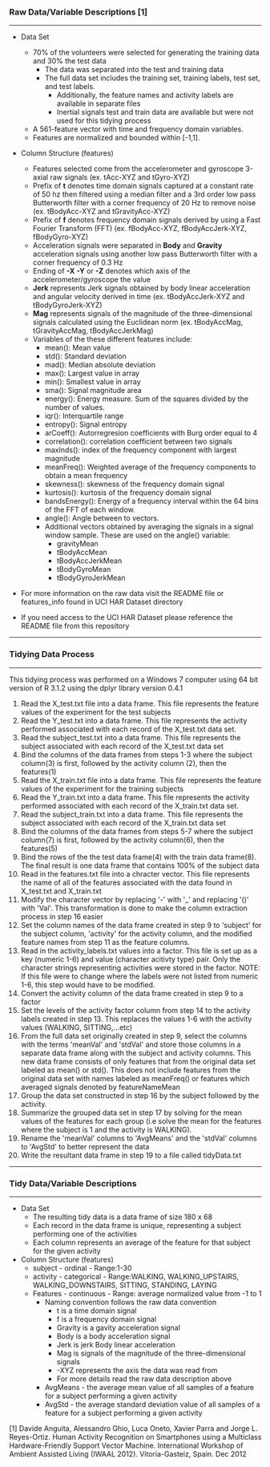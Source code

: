 ### Raw Data/Variable Descriptions [1]
---
* Data Set 
  * 70% of the volunteers were selected for generating the training data and 30% the test data
    * The data was separated into the test and training data
    * The full data set includes the training set, training labels, test set, and test labels.
      * Additionally, the feature names and activity labels are available in separate files 
      * Inertial signals test and train data are available but were not used for this tidying process
  * A 561-feature vector with time and frequency domain variables.
  * Features are normalized and bounded within [-1,1].
* Column Structure (features)
  * Features selected come from the accelerometer and gyroscope 3-axial raw signals (ex. tAcc-XYZ and tGyro-XYZ)
  * Prefix of **t** denotes time domain signals captured at a constant rate of 50 hz then filtered using a median filter and a 3rd order low pass Butterworth filter with a corner frequency of 20 Hz to remove noise (ex. tBodyAcc-XYZ and tGravityAcc-XYZ)
  * Prefix of **f** denotes frequency domain signals derived by using a Fast Fourier Transform (FFT) (ex. fBodyAcc-XYZ, fBodyAccJerk-XYZ, fBodyGyro-XYZ)
  * Acceleration signals were separated in **Body** and **Gravity** acceleration signals using another low pass Butterworth filter with a corner frequency of 0.3 Hz
  * Ending of **-X** **-Y** or **-Z** denotes which axis of the accelerometer/gyroscope the value
  * **Jerk** represents Jerk signals obtained by body linear acceleration and angular velocity derived in time (ex. tBodyAccJerk-XYZ and tBodyGyroJerk-XYZ)
  * **Mag** represents signals of the magnitude of the three-dimensional signals calculated using the Euclidean norm (ex. tBodyAccMag, tGravityAccMag, tBodyAccJerkMag) 
   * Variables of the these different features include:
     * mean(): Mean value
     * std(): Standard deviation
     * mad(): Median absolute deviation 
     * max(): Largest value in array
     * min(): Smallest value in array
     * sma(): Signal magnitude area
     * energy(): Energy measure. Sum of the squares divided by the number of values. 
     * iqr(): Interquartile range 
     * entropy(): Signal entropy
     * arCoeff(): Autorregresion coefficients with Burg order equal to 4
     * correlation(): correlation coefficient between two signals
     * maxInds(): index of the frequency component with largest magnitude
     * meanFreq(): Weighted average of the frequency components to obtain a mean frequency
     * skewness(): skewness of the frequency domain signal 
     * kurtosis(): kurtosis of the frequency domain signal 
     * bandsEnergy(): Energy of a frequency interval within the 64 bins of the FFT of each window.
     * angle(): Angle between to vectors.
     * Additional vectors obtained by averaging the signals in a signal window sample. These are used on the angle() variable:
       * gravityMean
        * tBodyAccMean
         * tBodyAccJerkMean
         * tBodyGyroMean
         * tBodyGyroJerkMean
   
* For more information on the raw data visit the README file or features_info found in UCI HAR Dataset directory 
* If you need access to the UCI HAR Dataset please reference the README file from this repository

---
### Tidying Data Process
---
This tidying process was performed on a Windows 7 computer using 64 bit version of R 3.1.2 using the dplyr library version 0.4.1

1. Read the X_test.txt file into a data frame. This file represents the feature values of the experiment for the test subjects
2. Read the Y_test.txt into a data frame. This file represents the activity performed associated with each record of the X_test.txt data set.
3. Read the subject_test.txt into a data frame. This file represents the subject associated with each record of the X_test.txt data set
4. Bind the columns of the data frames from steps 1-3 where the subject column(3) is first, followed by the activity column (2), then the features(1)
5. Read the X_train.txt file into a data frame. This file represents the feature values of the experiment for the training subjects
6. Read the Y_train.txt into a data frame. This file represents the activity performed associated with each record of the X_train.txt data set.
7. Read the subject_train.txt into a data frame. This file represents the subject associated with each record of the X_train.txt data set
8. Bind the columns of the data frames from steps 5-7 where the subject column(7) is first, followed by the activity column(6), then the features(5)
9. Bind the rows of the the test data frame(4) with the train data frame(8). The final result is one data frame that contains 100% of the subject data
10. Read in the features.txt file into a chracter vector. This file represents the name of all of the features associated with the data found in X_test.txt and X_train.txt
11. Modify the character vector by replacing '-' with '_' and replacing '()' with 'Val'. This transformation is done to make the column extraction process in step 16 easier
12. Set the column names of the data frame created in step 9 to 'subject' for the subject column, 'activity' for the activity column, and the modified feature names from step 11 as the feature columns.
13. Read in the activity_labels.txt values into a factor. This file is set up as a key (numeric 1-6) and value (character acitivty type) pair. Only the character strings representing activities were stored in the factor. NOTE: If this file were to change where the labels were not listed from numeric 1-6, this step would have to be modified.
14. Convert the activity column of the data frame created in step 9 to a factor
15. Set the levels of the activity factor column from step 14 to the activity labels created in step 13. This replaces the values 1-6 with the activity values (WALKING, SITTING,...etc)
16. From the full data set originally created in step 9, select the columns with the terms 'meanVal' and 'stdVal' and store those columns in a separate data frame along with the subject and activity columns. This new data frame consists of only features that from the original data set labeled as mean() or std(). This does not include features from the original data set with names labeled as meanFreq() or features which averaged signals denoted by featureNameMean
17. Group the data set constructed in step 16 by the subject followed by the activity. 
18. Summarize the grouped data set in step 17 by solving for the mean values of the features for each group (i.e solve the mean for the features where the subject is 1 and the activity is WALKING).  
19. Rename the 'meanVal' columns to 'AvgMeans' and the 'stdVal' columns to 'AvgStd' to better represent the data
20. Write the resultant data frame in step 19 to a file called tidyData.txt

---
### Tidy Data/Variable Descriptions
---
* Data Set
  * The resulting tidy data is a data frame of size 180 x 68
  * Each record in the data frame is unique, representing a subject performing one of the activities
  * Each column represents an average of the feature for that subject for the given activity
* Column Structure (features)
  * subject - ordinal - Range:1-30
  * activity - categorical - Range:WALKING, WALKING_UPSTAIRS, WALKING_DOWNSTAIRS, SITTING, STANDING, LAYING
  * Features - continuous - Range: average normalized value from -1 to 1 
    * Naming convention follows the raw data convention
      * t is a time domain signal
      * f is a frequency domain signal
      * Gravity is a gavity acceleration signal
      * Body is a body acceleration signal
      * Jerk is  jerk Body linear acceleration
      * Mag is signals of the magnitude of the three-dimensional signals
      * -XYZ represents the axis the data was read from
      * For more details read the raw data description above
    *   AvgMeans - the average mean value of all samples of a feature for a subject performing a given activity
    *   AvgStd - the average standard deviation value of all samples of a feature for a subject performing a given activity

[1] Davide Anguita, Alessandro Ghio, Luca Oneto, Xavier Parra and Jorge L. Reyes-Ortiz. Human Activity Recognition on Smartphones using a Multiclass Hardware-Friendly Support Vector Machine. International Workshop of Ambient Assisted Living (IWAAL 2012). Vitoria-Gasteiz, Spain. Dec 2012
